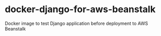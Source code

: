 # docker-django-for-aws-beanstalk
Docker image to test Django application before deployment to AWS Beanstalk
